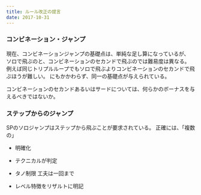 ```yaml
---
title: ルール改正の提言
date: 2017-10-31
---
```


### コンビネーション・ジャンプ
現在、コンビネーションジャンプの基礎点は、単純な足し算になっているが、
ソロで飛ぶのと、コンビネーションのセカンドで飛ぶのでは難易度は異なる。
例えば同じトリプルループでもソロで飛ぶよりコンビネーションのセカンドで飛ぶほうが難しい。
にもかかわらず、同一の基礎点が与えられている。

コンビネーションのセカンドあるいはサードについては、何らかのボーナスを与えるべきではないか。


### ステップからのジャンプ
SPのソロジャンプはステップから飛ぶことが要求されている。
正確には、「複数の」

  - 明確化
  - テクニカルが判定

- タノ制限
工夫は一回まで

- レベル特徴をリザルトに明記

